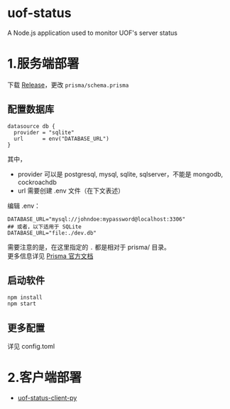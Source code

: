 # uof-status
A Node.js application used to monitor UOF's server status

# 1.服务端部署
下载 [Release](https://github.com/University-Of-Fool/uof-status/releases)，更改 `prisma/schema.prisma`
## 配置数据库
```prisma
datasource db {
  provider = "sqlite"
  url      = env("DATABASE_URL")
}
```
其中，  
* provider 可以是 postgresql, mysql, sqlite, sqlserver，不能是 mongodb, cockroachdb
* url 需要创建 .env 文件（在下文表述）

编辑 .env：
```dotenv
DATABASE_URL="mysql://johndoe:mypassword@localhost:3306"
## 或者，以下适用于 SQLite
DATABASE_URL="file:./dev.db"
```
需要注意的是，在这里指定的 `.` 都是相对于 prisma/ 目录。  
更多信息详见 [Prisma 官方文档](https://www.prisma.io/docs/concepts/database-connectors)

## 启动软件
```bash
npm install
npm start
```

## 更多配置
详见 config.toml

# 2.客户端部署
 - [uof-status-client-py](https://github.com/University-Of-Fool/uof-status-client-py/blob/main/client.py)
